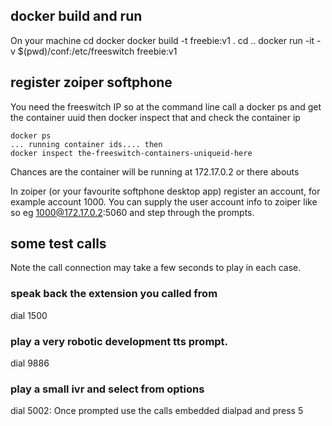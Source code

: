 ## docker build and run

On your machine
cd docker
docker build -t freebie:v1 .
cd ..
docker run -it -v \$(pwd)/conf:/etc/freeswitch freebie:v1

## register zoiper softphone

You need the freeswitch IP so at the command line call a docker ps and get the container uuid
then docker inspect that and check the container ip

    docker ps
    ... running container ids.... then
    docker inspect the-freeswitch-containers-uniqueid-here

Chances are the container will be running at 172.17.0.2 or there abouts

In zoiper (or your favourite softphone desktop app) register an account, for example account 1000.
You can supply the user account info to zoiper like so
eg
1000@172.17.0.2:5060 and step through the prompts.

## some test calls

Note the call connection may take a few seconds to play in each case.

### speak back the extension you called from

dial 1500

### play a very robotic development tts prompt.

dial 9886

### play a small ivr and select from options

dial 5002: Once prompted use the calls embedded dialpad and press 5


